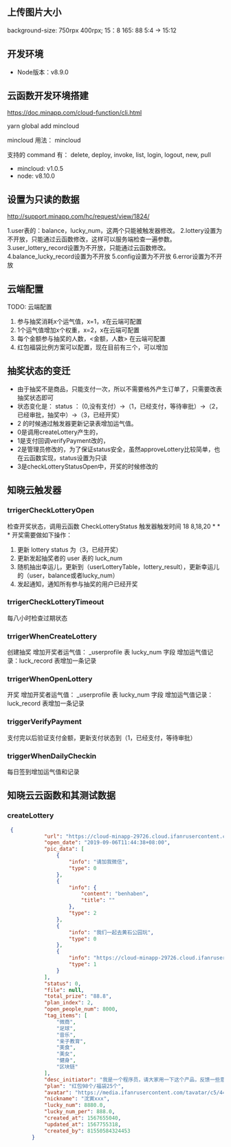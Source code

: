 ## 上传图片大小

background-size: 750rpx 400rpx;
15：8
165: 88
5:4 -> 15:12

## 开发环境
* Node版本：v8.9.0

## 云函数开发环境搭建

https://doc.minapp.com/cloud-function/cli.html

yarn global add mincloud

mincloud
用法：
 mincloud <command>

支持的 command 有：
   delete, deploy, invoke, list, login, logout, new, pull

- mincloud: v1.0.5
- node: v8.10.0

## 设置为只读的数据

http://support.minapp.com/hc/request/view/1824/

1.user表的：balance，lucky_num，这两个只能被触发器修改。
2.lottery设置为不开放，只能通过云函数修改，这样可以服务端检查一遍参数。
3.user_lottery_record设置为不开放，只能通过云函数修改。
4.balance_lucky_record设置为不开放
5.config设置为不开放
6.error设置为不开放

## 云端配置
TODO: 云端配置
1. 参与抽奖消耗x个运气值，x=1，x在云端可配置
2. 1个运气值增加x个权重，x=2，x在云端可配置
3. 每个金额参与抽奖的人数，<金额，人数> 在云端可配置
4. 红包福袋比例方案可以配置，现在目前有三个，可以增加

## 抽奖状态的变迁

 * 由于抽奖不是商品，只能支付一次，所以不需要格外产生订单了，只需要改表抽奖状态即可
 * 状态变化是： status ： (0,没有支付）->（1，已经支付，等待审批）->（2，已经审批，抽奖中）->（3，已经开奖）
 * 2 的时候通过触发器更新记录表增加运气值。
 * 0是调用createLottery产生的，
 * 1是支付回调verifyPayment改的，
 * 2是管理员修改的，为了保证status安全，虽然approveLottery比较简单，也在云函数实现，status设置为只读
 * 3是checkLotteryStatusOpen中，开奖的时候修改的

## 知晓云触发器

### trrigerCheckLotteryOpen 

检查开奖状态，调用云函数 CheckLotteryStatus 
触发器触发时间 18 8,18,20 * * *
开奖需要做如下操作：

1. 更新 lottery status 为（3，已经开奖）
2. 更新发起抽奖者的 user 表的 luck_num
3. 随机抽出幸运儿，更新到（userLotteryTable，lottery_result），更新幸运儿的（user，balance或者lucky_num）
4. 发起通知，通知所有参与抽奖的用户已经开奖

### trrigerCheckLotteryTimeout

每八小时检查过期状态

### trrigerWhenCreateLottery
创建抽奖
增加开奖者运气值： _userprofile 表 lucky_num 字段
增加运气值记录：luck_record 表增加一条记录

### trrigerWhenOpenLottery
开奖
增加开奖者运气值： _userprofile 表 lucky_num 字段
增加运气值记录：luck_record 表增加一条记录

### triggerVerifyPayment

支付完以后验证支付金额，更新支付状态到（1，已经支付，等待审批）

### triggerWhenDailyCheckin

每日签到增加运气值和记录

## 知晓云云函数和其测试数据

### createLottery

```json
 {
            "url": "https://cloud-minapp-29726.cloud.ifanrusercontent.com/1i5h6hpru0CZ8tVP.png",
            "open_date": "2019-09-06T11:44:38+08:00",
            "pic_data": [
                {
                    "info": "请加我微信",
                    "type": 0
                },
                {
                    "info": {
                        "content": "benhaben",
                        "title": ""
                    },
                    "type": 2
                },
                {
                    "info": "我们一起去黄石公园玩",
                    "type": 0
                },
                {
                    "info": "https://cloud-minapp-29726.cloud.ifanrusercontent.com/1i5igytoLiZzepmD.jpeg",
                    "type": 1
                }
            ],
            "status": 0,
            "file": null,
            "total_prize": "88.8",
            "plan_index": 2,
            "open_people_num": 8000,
            "tag_items": [
                "微商",
                "足球",
                "音乐",
                "亲子教育",
                "美食",
                "美女",
                "健身",
                "区块链"
            ],
            "desc_initiator": "我是一个程序员，请大家用一下这个产品，反馈一些意见",
            "plan": "红包98个/福袋25个",
            "avatar": "https://media.ifanrusercontent.com/tavatar/c5/44/c544557294841c832a8ac3f0d16550e500530773.jpg",
            "nickname": "沈寅xxx",
            "lucky_num": 8880.0,
            "lucky_num_per": 888.0,
            "created_at": 1567655040,
            "updated_at": 1567755318,
            "created_by": 81550584324453
        }
```